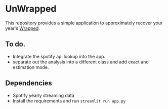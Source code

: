 # UnWrapped

This repository provides a simple application to approximately recover your year's [Wrapped](https://www.spotify.com/us/wrapped/).

## To do.
- Integrate the spotify api lookup into the app.
- separate out the analysis into a different class and add exact and estimation mode.


## Dependencies
- Spotify yearly streaming data
- Install the requirements and run `streamlit run app.py`